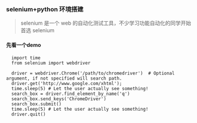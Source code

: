 ### selenium+python  环境搭建
>selenium 是一个 web 的自动化测试工具，不少学习功能自动化的同学开始首选 selenium 


#### 先看一个demo

```
  import time
  from selenium import webdriver
  
  driver = webdriver.Chrome('/path/to/chromedriver')  # Optional argument, if not specified will search path.
  driver.get('http://www.google.com/xhtml');
  time.sleep(5) # Let the user actually see something!
  search_box = driver.find_element_by_name('q')
  search_box.send_keys('ChromeDriver')
  search_box.submit()
  time.sleep(5) # Let the user actually see something!
  driver.quit()
  
```


